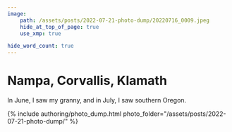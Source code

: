 ```yaml
---
image:
    path: /assets/posts/2022-07-21-photo-dump/20220716_0009.jpeg
    hide_at_top_of_page: true
    use_xmp: true

hide_word_count: true
---
```


# Nampa, Corvallis, Klamath

In June, I saw my granny, and in July, I saw southern Oregon.

{% include authoring/photo_dump.html
    photo_folder="/assets/posts/2022-07-21-photo-dump/"
%}
